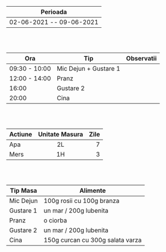 |Perioada|
| ------ |
| 02-06-2021 -- 09-06-2021 | - 86.9 KG

<br>
<br>

|  Ora | Tip | Observatii |
|---|---|---|
| 09:30 - 10:00 | Mic Dejun + Gustare 1  |
| 12:00 - 14:00 | Pranz 
| 16:00 | Gustare 2 |
| 20:00 | Cina |

<br>
<br>

| Actiune       | Unitate Masura| Zile |
| ------------- |:-------------:|-------------:|
| Apa      |2L| 7 |
| Mers     |1H| 3 |

<br>
<br>

| Tip Masa  | Alimente |
|---|---|
| Mic Dejun | 100g rosii cu 100g branza |
| Gustare 1 | un mar / 200g lubenita |
| Pranz | o ciorba |
| Gustare 2 | un mar / 200g lubenita | 
| Cina | 150g curcan cu 300g salata varza |
